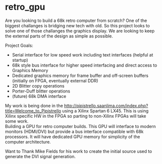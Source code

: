 # retro_gpu
Are you looking to build a 68k retro computer from scratch?  One of the biggest challanges is bridging new tech with old.  So
this project looks to solve one of those challanges the graphics display.  We are looking to keep the external parts of the 
design as simple as possible.  

Project Goals:
* Serial interface for low speed work including text interfaces (helpful at startup)
* 68k style bus interface for higher speed interfacing and direct access to Graphics Memory
* Dedicated graphics memory for frame buffer and off-screen buffers (initially on FPGA, eventually external DDR)
* 2D Blitter copy operations
* Porter-Duff blitter operations
* (future) 68k DMA interface

My work is being done in the http://pipistrello.saanlima.com/index.php?title=Welcome_to_Pipistrello using a Xilinx Spartan 6 
LX45.  This is using Xilinx specific HW in the FPGA so parting to non-Xilinx FPGAs will take some work.  
Building a GPU for retro computer builds.  This GPU will interface to modern monitors (HDMI/DVI) but provide a bus interface 
compatible with 68k processors.  It will have dedicated GPU memory for simplicity of the computer architecture.

Want to Thank Mike Fields for his work to create the initial source used to generate the DVI signal generation.  

